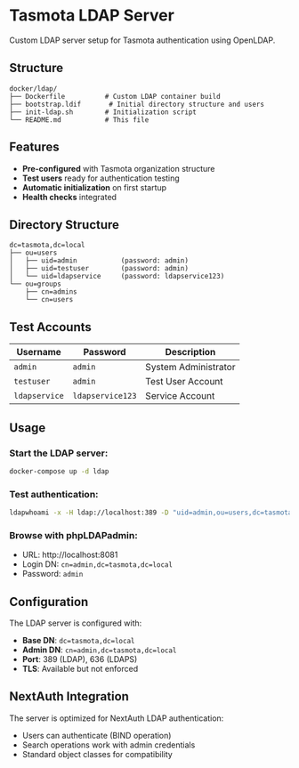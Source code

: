 # Tasmota LDAP Server

Custom LDAP server setup for Tasmota authentication using OpenLDAP.

## Structure

```
docker/ldap/
├── Dockerfile          # Custom LDAP container build
├── bootstrap.ldif       # Initial directory structure and users
├── init-ldap.sh        # Initialization script
└── README.md           # This file
```

## Features

- **Pre-configured** with Tasmota organization structure
- **Test users** ready for authentication testing
- **Automatic initialization** on first startup
- **Health checks** integrated

## Directory Structure

```ldap
dc=tasmota,dc=local
├── ou=users
│   ├── uid=admin           (password: admin)
│   ├── uid=testuser        (password: admin)
│   └── uid=ldapservice     (password: ldapservice123)
└── ou=groups
    ├── cn=admins
    └── cn=users
```

## Test Accounts

| Username     | Password       | Description           |
|--------------|----------------|-----------------------|
| `admin`      | `admin`        | System Administrator  |
| `testuser`   | `admin`        | Test User Account     |
| `ldapservice`| `ldapservice123` | Service Account     |

## Usage

### Start the LDAP server:
```bash
docker-compose up -d ldap
```

### Test authentication:
```bash
ldapwhoami -x -H ldap://localhost:389 -D "uid=admin,ou=users,dc=tasmota,dc=local" -w admin
```

### Browse with phpLDAPadmin:
- URL: http://localhost:8081
- Login DN: `cn=admin,dc=tasmota,dc=local`
- Password: `admin`

## Configuration

The LDAP server is configured with:
- **Base DN**: `dc=tasmota,dc=local`
- **Admin DN**: `cn=admin,dc=tasmota,dc=local`
- **Port**: 389 (LDAP), 636 (LDAPS)
- **TLS**: Available but not enforced

## NextAuth Integration

The server is optimized for NextAuth LDAP authentication:
- Users can authenticate (BIND operation)
- Search operations work with admin credentials
- Standard object classes for compatibility 
